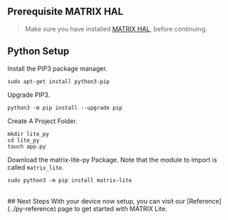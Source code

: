 <h2 style="padding-top:0">Prerequisite MATRIX HAL</h2>

<!-- MATRIX HAL is at the base of each MATRIX Lite library. This makes it a requirement to have it installed on your Raspberry Pi. Below are the installation instructions -->

> Make sure you have installed [MATRIX HAL](/matrix-hal/getting-started/), before continuing.

## Python Setup

Install the PIP3 package manager.
```language-bash
sudo apt-get install python3-pip
```

Upgrade PIP3.
```langauge-bash
python3 -m pip install --upgrade pip
```

Create A Project Folder.
```language-bash
mkdir lite_py
cd lite_py
touch app.py
```

Download the matrix-lite-py Package. Note that the module to import is called `matrix_lite`.
```language-bash
sudo python3 -m pip install matrix-lite
```

<br/>
## Next Steps
With your device now setup, you can visit our [Reference](../py-reference) page to get started with MATRIX Lite.
